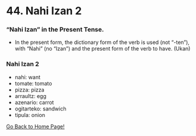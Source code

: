 # 44. Nahi Izan 2
### “Nahi Izan” in the Present Tense.
* In the present form, the dictionary form of the verb is used (not “-ten”), with “Nahi” (no “Izan”) and the present form of the verb to have.  (Ukan)

###  Nahi Izan 2
* nahi: want
* tomate: tomato
* pizza: pizza
* arraultz: egg
* azenario: carrot
* ogitarteko: sandwich
* tipula: onion

[ Go Back to Home Page!](..)
